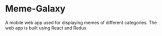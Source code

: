 # Meme-Galaxy
A mobile web app used for displaying memes of different categories. The web app is built using React and Redux 
